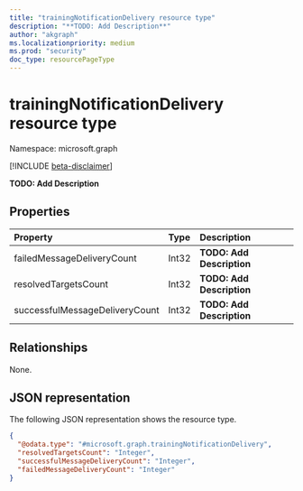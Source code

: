 ```yaml
---
title: "trainingNotificationDelivery resource type"
description: "**TODO: Add Description**"
author: "akgraph"
ms.localizationpriority: medium
ms.prod: "security"
doc_type: resourcePageType
---
```


# trainingNotificationDelivery resource type

Namespace: microsoft.graph

[!INCLUDE [beta-disclaimer](../../includes/beta-disclaimer.md)]

**TODO: Add Description**

## Properties
|Property|Type|Description|
|:---|:---|:---|
|failedMessageDeliveryCount|Int32|**TODO: Add Description**|
|resolvedTargetsCount|Int32|**TODO: Add Description**|
|successfulMessageDeliveryCount|Int32|**TODO: Add Description**|

## Relationships
None.

## JSON representation
The following JSON representation shows the resource type.
<!-- {
  "blockType": "resource",
  "@odata.type": "microsoft.graph.trainingNotificationDelivery"
}
-->
``` json
{
  "@odata.type": "#microsoft.graph.trainingNotificationDelivery",
  "resolvedTargetsCount": "Integer",
  "successfulMessageDeliveryCount": "Integer",
  "failedMessageDeliveryCount": "Integer"
}
```

